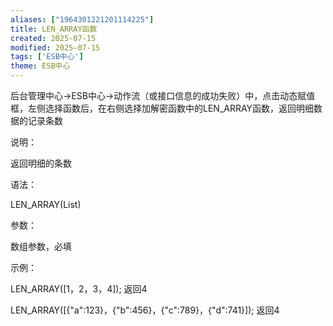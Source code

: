 ```yaml
---
aliases: ["1964301221201114225"]
title: LEN_ARRAY函数
created: 2025-07-15
modified: 2025-07-15
tags: ['ESB中心']
theme: ESB中心
---
```


后台管理中心->ESB中心->动作流（或接口信息的成功失败）中，点击动态赋值框，左侧选择函数后，在右侧选择加解密函数中的LEN\_ARRAY函数，返回明细数据的记录条数

说明：

返回明细的条数

语法：

LEN\_ARRAY(List)

参数：

数组参数，必填

示例：

LEN\_ARRAY([1，2，3，4]); 返回4

LEN\_ARRAY([{"a":123}，{"b":456}，{"c":789}，{"d":741}]); 返回4